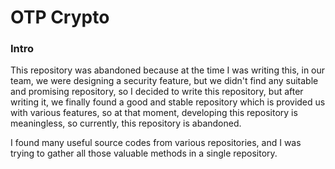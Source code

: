 # OTP Crypto


### Intro

This repository was abandoned because at the time I was writing this, in our team, we were designing a security feature, but we didn't find any suitable and promising repository, so I decided to write this repository, but after writing it, we finally found a good and stable repository which is provided us with various features, so at that moment, developing this repository is meaningless, so currently, this repository is abandoned.

I found many useful source codes from various repositories, and I was trying to gather all those valuable methods in a single repository.